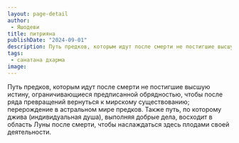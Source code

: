 ```yaml
---
layout: page-detail
author:
 - Яшодеви
title: питрияна
publishDate: "2024-09-01"
description: Путь предков, которым идут после смерти не постигшие высшую истину, ограничивающиеся предписанной обрядностью, чтобы после ряда превращений вернуться к мирскому существованию; перерождение в астральном мире предков. Также путь, по которому джива (индивидуальная душа), выполняя добрые дела, восходит в область Луны после смерти, чтобы наслаждаться здесь плодами своей деятельности.
tags:
 - санатана дхарма
image: 
---
```


Путь предков, которым идут после смерти не постигшие высшую истину, ограничивающиеся предписанной обрядностью, чтобы после ряда превращений вернуться к мирскому существованию; перерождение в астральном мире предков. Также путь, по которому джива (индивидуальная душа), выполняя добрые дела, восходит в область Луны после смерти, чтобы наслаждаться здесь плодами своей деятельности.

